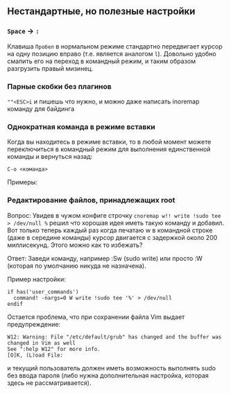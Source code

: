 ## Нестандартные, но полезные настройки

### `Space` -> `:`

Клавиша `Пробел` в нормальном режиме стандартно передвигает курсор на одну
позицию вправо (т.е. является аналогом `l`). Довольно удобно смапить его на
переход в командный режим, и таким образом разгрузить правый мизинец.

### Парные скобки без плагинов

`""<ESC>i` и пишешь что нужно, и можно даже написать inoremap команду для
байдинга

### Однократная команда в режиме вставки

Когда вы находитесь в режиме вставки, то в любой момент можете переключиться в
командный режим для выполнения единственной команды и вернуться назад:

`C-o <команда>`

Примеры:

### Редактирование файлов, принадлежащих root

Вопрос: Увидев в чужом конфиге строчку ```cnoremap w!! write !sudo tee >
/dev/null %``` решил что хорошая идея иметь такую команду и добавил. Вот только
теперь каждый раз когда печатаю w в командной строке (даже в середине команды)
курсор двигается с задержкой около 200 миллисекунд. Этого можно как то избежать?

Ответ: Заведи команду, например :Sw (sudo write) или просто :W (которая по умолчанию
никуда не назначена).

Пример настройки:

```
if has('user_commands')
  command! -nargs=0 W write !sudo tee '%' > /dev/null
endif
```

Остается проблема, что при сохранении файла Vim выдает предупреждение:

```
W12: Warning: File "/etc/default/grub" has changed and the buffer was changed in Vim as well
See ":help W12" for more info.
[O]K, (L)oad File:
```

и текущий пользователь должен иметь возможность выполнять sudo без ввода
пароля (либо нужна дополнительная настройка, которая здесь не рассматривается).

